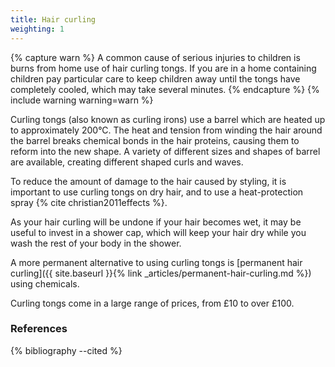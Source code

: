 ```yaml
---
title: Hair curling
weighting: 1
---
```


{% capture warn %}
A common cause of serious injuries to children is burns from home use of hair curling tongs. If you are in a home containing children pay particular care to keep children away until the tongs have completely cooled, which may take several minutes.
{% endcapture %}
{% include warning warning=warn %}

Curling tongs (also known as curling irons) use a barrel which are heated up to approximately 200°C. The heat and tension from winding the hair around the barrel breaks chemical bonds in the hair proteins, causing them to reform into the new shape. A variety of different sizes and shapes of barrel are available, creating different shaped curls and waves.

To reduce the amount of damage to the hair caused by styling, it is important to use curling tongs on dry hair, and to use a heat-protection spray {% cite christian2011effects %}.

As your hair curling will be undone if your hair becomes wet, it may be useful to invest in a shower cap, which will keep your hair dry while you wash the rest of your body in the shower.

A more permanent alternative to using curling tongs is [permanent hair curling]({{ site.baseurl }}{% link _articles/permanent-hair-curling.md %}) using chemicals.

Curling tongs come in a large range of prices, from £10 to over £100.

### References

{% bibliography --cited %}